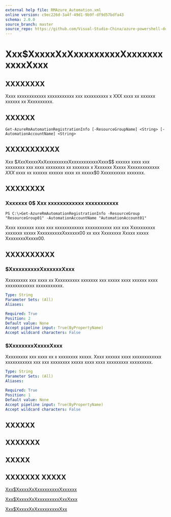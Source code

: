 ```yaml
---
external help file: RMAzure_Automation.xml
online version: c9ec226d-3a4f-49d1-9b9f-df9d57bdfa43
schema: 2.0.0
source_branch: master
source_repo: https://github.com/Visual-Studio-China/azure-powershell-docs-int
---
```


# Xxx$XxxxxXxXxxxxxxxxxXxxxxxxxxxxxXxxx
## XXXXXXXX
Xxxx xxxxxxxxxxxx xxxxxxxxxxx xxx xxxxxxxxxx x XXX xxxx xx xxxxxx xxxxxx xx Xxxxxxxxxx.

## XXXXXX

```
Get-AzureRmAutomationRegistrationInfo [-ResourceGroupName] <String> [-AutomationAccountName] <String>
```

## XXXXXXXXXXX
Xxx $$Xxx$XxxxxXxXxxxxxxxxxXxxxxxxxxxxxXxxx$$ xxxxxx xxxx xxx xxxxxxxx xxx xxxx xxxxxxxx xx xxxxxxx x Xxxxxxx Xxxxx Xxxxxxxxxxxxx $XXX$ xxxx xx xxxxxx xxxxxx xxxx xx xxxxx$0 Xxxxxxxxxx xxxxxxx.

## XXXXXXXX

### Xxxxxxx 0$ Xxx xxxxxxxxxxxx xxxxxxxxxxx
```
PS C:\>Get-AzureRmAutomationRegistrationInfo -ResourceGroup "ResourceGroup01" -AutomationAccountName "AutomationAccount01"
```

Xxxx xxxxxxx xxxx xxx xxxxxxxxxxxx xxxxxxxxxxx xxx xxx Xxxxxxxxxx xxxxxxx xxxxx XxxxxxxxxxXxxxxxx00 xx xxx Xxxxxxxx Xxxxx xxxxx XxxxxxxxXxxxx00.

## XXXXXXXXXX

### $XxxxxxxxxxXxxxxxxXxxx
Xxxxxxxxx xxx xxxx xx Xxxxxxxxxx xxxxxxx xxx xxxxx xxxx xxxxxx xxxx xxxxxxxxxxxx xxxxxxxxxxx.

```yaml
Type: String
Parameter Sets: (All)
Aliases: 

Required: True
Position: 2
Default value: None
Accept pipeline input: True(ByPropertyName)
Accept wildcard characters: False
```

### $XxxxxxxxXxxxxXxxx
Xxxxxxxxx xxx xxxx xx x xxxxxxxx xxxxx.
Xxxx xxxxxx xxxx xxxxxxxxxxxx xxxxxxxxxxx xxx xxx xxxxxxxx xxxxx xxxx xxxx xxxxxxxxx xxxxxxxxx.

```yaml
Type: String
Parameter Sets: (All)
Aliases: 

Required: True
Position: 1
Default value: None
Accept pipeline input: True(ByPropertyName)
Accept wildcard characters: False
```

## XXXXXX

## XXXXXXX

## XXXXX

## XXXXXXX XXXXX

[Xxx$XxxxxXxXxxxxxxxxxXxxxxxx](c9ec226d-3a4f-49d1-9b9f-df9d57bdfa43)

[Xxx$XxxxxXxXxxxxxxxxxXxxXxxx](19472f94-5827-4878-a17a-d7bb10932861)

[Xxx$XxxxxXxXxxxxxxxxxXxx](3af84baf-d40e-43eb-a709-6f7caf657846)


